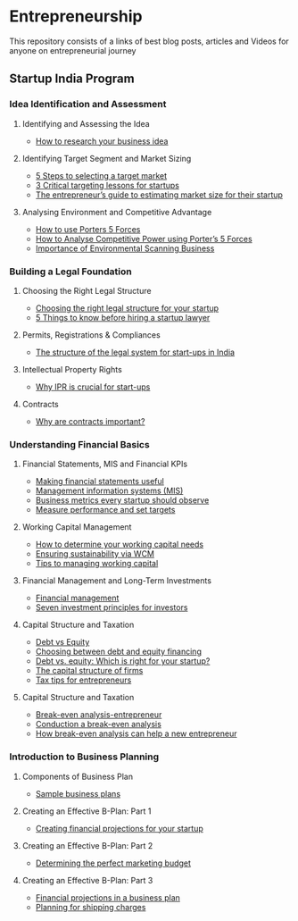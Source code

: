 # Entrepreneurship
This repository consists of a links of best blog posts, articles and Videos for anyone on entrepreneurial journey

## Startup India Program

   ### Idea Identification and Assessment
   1. Identifying and Assessing the Idea
       * [How to research your business idea](https://www.entrepreneur.com/article/70518)


   2. Identifying Target Segment and Market Sizing
       * [5 Steps to selecting a target market](http://www.rocketwatcher.com/blog/2015/04/startup-market-segmentation.html)
       * [3 Critical targeting lessons for startups](http://marketingbeforefunding.com/2013/08/19/targeting-lessons-for-startups/)
       * [The entrepreneur’s guide to estimating market size for their startup](https://thehubforstartups.com/2015/06/08/the-entrepreneurs-guide-to-estimating-market-size-for-its-startup/)

   3. Analysing Environment and Competitive Advantage
       * [How to use Porters 5 Forces](http://www.smartinsights.com/marketing-planning/marketing-models/porters-five-forces/)
       * [How to Analyse Competitive Power using Porter’s 5 Forces](https://www.mindtools.com/pages/article/newTMC_08.htm)
       * [Importance of Environmental Scanning Business](http://www.preservearticles.com/2013082933393/8-important-needs-and-importance-of-environmental-scanning-business.html)

   ### Building a Legal Foundation
   1. Choosing the Right Legal Structure
       * [Choosing the right legal structure for your startup](https://blogs.wsj.com/india-chief-mentor/2010/03/05/choosing-the-right-legal-structure-for-your-startup/)
       * [5 Things to know before hiring a startup lawyer](https://www.angelkings.com/startup-lawyers/)

   2. Permits, Registrations & Compliances
       * [The structure of the legal system for start-ups in India](https://www.indiafilings.com/learn/)

   3. Intellectual Property Rights
       * [Why IPR is crucial for start-ups](http://www.legalservicesindia.com/articles/impip.htm)

   4. Contracts
       * [Why are contracts important?](http://yourbusiness.azcentral.com/contracts-important-business-5691.html)


   ### Understanding Financial Basics
   1. Financial Statements, MIS and Financial KPIs
       * [Making financial statements useful](https://www.entrepreneur.com/article/232864)
       * [Management information systems (MIS)](https://www.inc.com/encyclopedia/management-information-systems-mis.html)
       * [Business metrics every startup should observe](http://yfsmagazine.com/2013/04/27/key-performance-indicators-9-business-metrics-every-startup-should-watch/)
       * [Measure performance and set targets](http://www.infoentrepreneurs.org/en/guides/measure-performance-and-set-targets/)

   2. Working Capital Management
       * [How to determine your working capital needs](https://www.entrepreneur.com/article/225658)
       * [Ensuring sustainability via WCM](https://yourstory.com/2012/04/startups-need-to-ensure-sustainability-via-working-capitalmanagement/)
       * [Tips to managing working capital](http://www.entrepreneurshipinabox.com/7272/entrepreneurial-tips-to-managing-working-capital/)

   3. Financial Management and Long-Term Investments
       * [Financial management](https://www.entrepreneur.com/article/21926)
       * [Seven investment principles for investors](https://www.inc.com/karl-and-bill/7-investment-principles-for-entrepreneurs.html)

   4. Capital Structure and Taxation
       * [Debt vs Equity](https://www.entrepreneur.com/article/242859)
       * [Choosing between debt and equity financing](https://www.entrepreneur.com/article/159518)
       * [Debt vs. equity: Which is right for your startup?](https://venturebeat.com/2012/06/09/debt-vs-equity-which-is-right-for-your-startup/)
       * [The capital structure of firms](https://corpgov.law.harvard.edu/2013/07/23/the-capital-structure-decisions-of-new-firms/)
       * [Tax tips for entrepreneurs](https://www.entrepreneur.com/article/226128)

   5. Capital Structure and Taxation
       * [Break-even analysis-entrepreneur](https://www.entrepreneur.com/encyclopedia/break-even-analysis)
       * [Conduction a break-even analysis](https://www.entrepreneur.com/article/73782)
       * [How break-even analysis can help a new entrepreneur](http://smallbusiness.chron.com/can-breakeven-analysis-entrepreneur-planning-launch-business-48348.html)


   ### Introduction to Business Planning
   1. Components of Business Plan
       * [Sample business plans](http://www.bplans.com/sample_business_plans.php)
       

   2. Creating an Effective B-Plan: Part 1
       * [Creating financial projections for your startup](https://quickbooks.intuit.com/r/business-planning/how-to-create-financial-projections-for-your-startup/)

   3. Creating an Effective B-Plan: Part 2
       * [Determining the perfect marketing budget](https://www.entrepreneur.com/article/243790)

   4. Creating an Effective B-Plan: Part 3
       * [ Financial projections in a business plan](https://www.thebalance.com/writing-a-business-plan-financial-projections-1200842)
       * [Planning for shipping charges](https://www.entrepreneur.com/article/64726)
       




